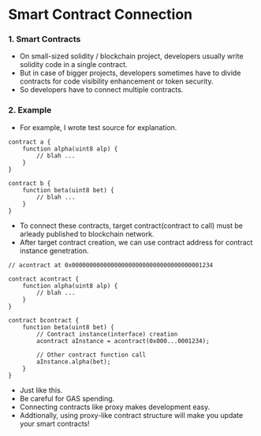 # Smart Contract Connection

### 1. Smart Contracts
  - On small-sized solidity / blockchain project, developers usually write solidity code in a single contract.
  - But in case of bigger projects, developers sometimes have to divide contracts for code visibility enhancement or token security.
  - So developers have to connect multiple contracts.

### 2. Example
  - For example, I wrote test source for explanation.
<pre><code>contract a {
    function alpha(uint8 alp) {
        // blah ...
    }
}

contract b {
    function beta(uint8 bet) {
        // blah ...
    }
}
</code></pre>
  - To connect these contracts, target contract(contract to call) must be arleady published to blockchain network.
  - After target contract creation, we can use contract address for contract instance genetration.
<pre><code>// acontract at 0x0000000000000000000000000000000000001234

contract acontract {
    function alpha(uint8 alp) {
        // blah ...
    }
}

contract bcontract {
    function beta(uint8 bet) {
        // Contract instance(interface) creation
        acontract aInstance = acontract(0x000...0001234);
        
        // Other contract function call
        aInstance.alpha(bet);
    }
}
</code></pre>
  - Just like this.
  - Be careful for GAS spending.
  - Connecting contracts like proxy makes development easy.
  - Addtionally, using proxy-like contract structure will make you update your smart contracts!